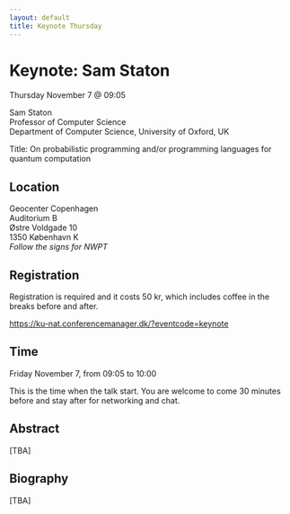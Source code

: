 ```yaml
---
layout: default
title: Keynote Thursday
---
```


# Keynote: Sam Staton

Thursday November 7 @ 09:05

Sam Staton<br>
Professor of Computer Science<br>
Department of Computer Science, University of Oxford, UK<br>

Title: On probabilistic programming and/or programming languages for quantum computation

## Location
Geocenter Copenhagen<br>
Auditorium B<br>
Østre Voldgade 10<br>
1350 København K<br>
<i>Follow the signs for NWPT</i>

## Registration
Registration is required and it costs 50 kr, which includes coffee in the breaks before and after.

<a href="https://ku-nat.conferencemanager.dk/?eventcode=keynote" target="_blank">https://ku-nat.conferencemanager.dk/?eventcode=keynote</a>

## Time
Friday November 7, from 09:05 to 10:00

This is the time when the talk start. You are welcome to come 30 minutes before and stay after for networking and chat.

## Abstract
[TBA]

## Biography
[TBA]
